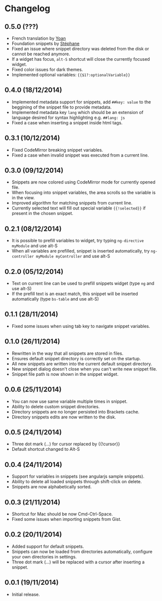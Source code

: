 # Changelog

## 0.5.0 (???)
* French translation by [Yoan](https://github.com/MAYdev)
* Foundation snippets by [Stéphane](https://github.com/LeG3nDz)
* Fixed an issue where snippet directory was deleted from the disk or cannot be reached anymore.
* If a widget has focus, `alt-S` shortcut will close the currently focused widget.
* Fixed color issues for dark themes.
* Implemented optional variables: `{{$1?:optionalVariable}}`

## 0.4.0 (18/12/2014)
* Implemented metadata support for snippets, add `##key: value` to the beggining of the snippet file to provide metadata.
* Implemented metadata key `lang` which should be an extension of language desired for syntax highlighting e.g. `##lang: js`
* Fixed a case when inserting a snippet inside html tags.

## 0.3.1 (10/12/2014)
* Fixed CodeMirror breaking snippet variables.
* Fixed a case when invalid snippet was executed from a current line.

## 0.3.0 (09/12/2014)
* Snippets are now colored using CodeMirror mode for currently opened file.
* When focusing into snippet variables, the area scrolls so the variable is in the view.
* Improved algorithm for matching snippets from current line.
* Currently selected text will fill out special variable `{{!selected}}` if present in the chosen snippet.

## 0.2.1 (08/12/2014)
* It is possible to prefill variables to widget, try typing `ng-directive myModule` and use alt-S
* When all variables are prefilled, snippet is inserted automatically, try `ng-controller myModule myController` and use alt-S

## 0.2.0 (05/12/2014)
* Text on current line can be used to prefill snippets widget (type `ng` and use alt-S)
* If the prefill text is an exact match, this snippet will be inserted automatically (type `bs-table` and use alt-S)

## 0.1.1 (28/11/2014)
* Fixed some issues when using tab key to navigate snippet variables.

## 0.1.0 (26/11/2014)
* Rewritten in the way that all snippets are stored in files.
* Ensures default snippet directory is correctly set on the startup.
* All new snippets are written into the current default snippet directory.
* New snippet dialog doesn't close when you can't write new snippet file.
* Snippet file path is now shown in the snippet widget.

## 0.0.6 (25/11/2014)
* You can now use same variable multiple times in snippet.
* Ability to delete custom snippet directories.
* Directory snippets are no longer persisted into Brackets cache.
* Directory snippets edits are now written to the disk.

## 0.0.5 (24/11/2014)
* Three dot mark (...) for cursor replaced by {{!cursor}}
* Default shortcut changed to Alt-S

## 0.0.4 (24/11/2014)
* Support for variables in snippets (see angularjs sample snippets).
* Ability to delete all loaded snippets through shift-click on delete.
* Snippets are now alphabetically sorted.

## 0.0.3 (21/11/2014)
* Shortcut for Mac should be now Cmd-Ctrl-Space.
* Fixed some issues when importing snippets from Gist.

## 0.0.2 (20/11/2014)
* Added support for default snippets.
* Snippets can now be loaded from directories automatically, configure your own directories in settings.
* Three dot mark (...) will be replaced with a cursor after inserting a snippet.

## 0.0.1 (19/11/2014)
* Initial release.
